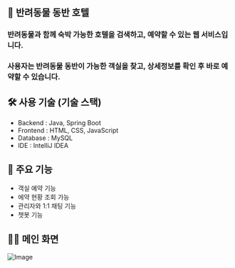 ## 🙌  반려동물 동반 호텔
### 반려동물과 함께 숙박 가능한 호텔을 검색하고, 예약할 수 있는 웹 서비스입니다.
### 사용자는 반려동물 동반이 가능한 객실을 찾고, 상세정보를 확인 후 바로 예약할 수 있습니다.

## 🛠 사용 기술 (기술 스택)
- Backend : Java, Spring Boot
- Frontend : HTML, CSS, JavaScript
- Database : MySQL
- IDE : IntelliJ IDEA

## 🔑 주요 기능
- 객실 예약 기능
- 에약 현황 조회 가능
-  관리자와 1:1 채팅 기능
- 챗봇 기능

## 🙋‍♀️ 메인 화면   
![Image](https://github.com/user-attachments/assets/46fd7120-0e94-4eae-88b4-b506fb2e63e4)
